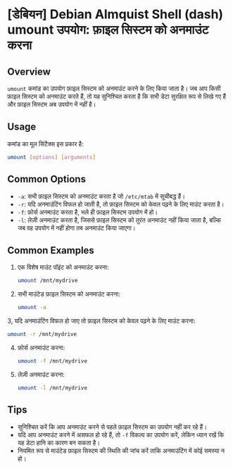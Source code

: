 # [डेबियन] Debian Almquist Shell (dash) umount उपयोग: फ़ाइल सिस्टम को अनमाउंट करना

## Overview
`umount` कमांड का उपयोग फ़ाइल सिस्टम को अनमाउंट करने के लिए किया जाता है। जब आप किसी फ़ाइल सिस्टम को अनमाउंट करते हैं, तो यह सुनिश्चित करता है कि सभी डेटा सुरक्षित रूप से लिखे गए हैं और फ़ाइल सिस्टम अब उपयोग में नहीं है।

## Usage
कमांड का मूल सिंटैक्स इस प्रकार है:
```bash
umount [options] [arguments]
```

## Common Options
- `-a`: सभी फ़ाइल सिस्टम को अनमाउंट करता है जो `/etc/mtab` में सूचीबद्ध हैं।
- `-r`: यदि अनमाउंटिंग विफल हो जाती है, तो फ़ाइल सिस्टम को केवल पढ़ने के लिए माउंट करता है।
- `-f`: फ़ोर्स अनमाउंट करता है, भले ही फ़ाइल सिस्टम उपयोग में हो।
- `-l`: लेज़ी अनमाउंट करता है, जिससे फ़ाइल सिस्टम को तुरंत अनमाउंट नहीं किया जाता है, बल्कि जब वह उपयोग में नहीं होगा तब अनमाउंट किया जाएगा।

## Common Examples
1. एक विशेष माउंट पॉइंट को अनमाउंट करना:
   ```bash
   umount /mnt/mydrive
   ```

2. सभी माउंटेड फ़ाइल सिस्टम को अनमाउंट करना:
   ```bash
   umount -a
   ```

3, यदि अनमाउंटिंग विफल हो जाए तो फ़ाइल सिस्टम को केवल पढ़ने के लिए माउंट करना:
   ```bash
   umount -r /mnt/mydrive
   ```

4. फ़ोर्स अनमाउंट करना:
   ```bash
   umount -f /mnt/mydrive
   ```

5. लेज़ी अनमाउंट करना:
   ```bash
   umount -l /mnt/mydrive
   ```

## Tips
- सुनिश्चित करें कि आप अनमाउंट करने से पहले फ़ाइल सिस्टम का उपयोग नहीं कर रहे हैं।
- यदि आप अनमाउंट करने में असफल हो रहे हैं, तो `-f` विकल्प का उपयोग करें, लेकिन ध्यान रखें कि यह डेटा हानि का कारण बन सकता है।
- नियमित रूप से माउंटेड फ़ाइल सिस्टम की स्थिति की जांच करें ताकि अनमाउंटिंग में कोई समस्या न हो।